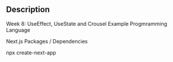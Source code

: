 ## Description

Week 8: UseEffect, UseState and Crousel Example
Progmramming Language

Next.js
Packages / Dependencies

npx create-next-app